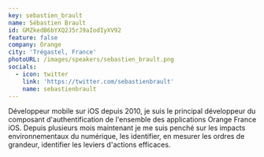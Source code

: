 ```yaml
---
key: sebastien_brault
name: Sébastien Brault
id: GMZkedB6bYXQ2J5rJ9aIodIyXV92
feature: false
company: Orange
city: 'Trégastel, France'
photoURL: /images/speakers/sebastien_brault.png
socials:
  - icon: twitter
    link: 'https://twitter.com/sebastienbrault'
    name: sebastienbrault
---
```

Développeur mobile sur iOS depuis 2010, je suis le principal développeur du composant d'authentification de l'ensemble des applications Orange France iOS. Depuis plusieurs mois maintenant je me suis penché sur les impacts environnementaux du numérique, les identifier, en mesurer les ordres de grandeur, identifier les leviers d'actions efficaces.